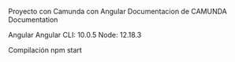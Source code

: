 Proyecto con Camunda con Angular
Documentacion de CAMUNDA Documentation

Angular
Angular CLI: 10.0.5 Node: 12.18.3

Compilación
npm start
